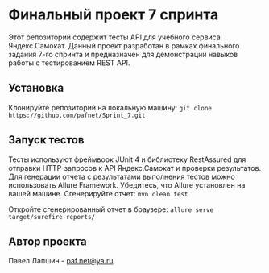 # Финальный проект 7 спринта

Этот репозиторий содержит тесты API для учебного сервиса Яндекс.Самокат. Данный проект разработан в рамках финального задания 7-го спринта и предназначен для демонстрации навыков работы с тестированием REST API.

## Установка
Клонируйте репозиторий на локальную машину:
`git clone https://github.com/pafnet/Sprint_7.git`

## Запуск тестов
Тесты используют фреймворк JUnit 4 и библиотеку RestAssured для отправки HTTP-запросов к API Яндекс.Самокат и проверки результатов.
Для генерации отчета с результатами выполнения тестов можно использовать Allure Framework. Убедитесь, что Allure установлен на вашей машине.
Сгенерируйте отчет:
`mvn clean test`

Откройте сгенерированный отчет в браузере:
`allure serve target/surefire-reports/`

## Автор проекта
Павел Лапшин - [paf.net@ya.ru](mailto:paf.net@ya.ru)